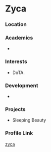 # Zyca
### Location


### Academics

- 

### Interests

- DoTA.

### Development

- 

### Projects

- Sleeping Beauty

### Profile Link

[zyca](https://github.com/zycamichaela)

